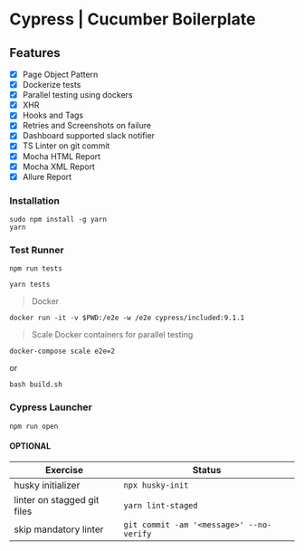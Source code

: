 # Cypress | Cucumber Boilerplate

## Features
- [x] Page Object Pattern
- [x] Dockerize tests
- [x] Parallel testing using dockers
- [x] XHR
- [x] Hooks and Tags
- [x] Retries and Screenshots on failure
- [x] Dashboard supported slack notifier
- [x] TS Linter on git commit
- [x] Mocha HTML Report
- [x] Mocha XML Report
- [x] Allure Report

### Installation
```
sudo npm install -g yarn
yarn
```

### Test Runner
```
npm run tests

yarn tests
```
> Docker
```
docker run -it -v $PWD:/e2e -w /e2e cypress/included:9.1.1
```
> Scale Docker containers for parallel testing
```
docker-compose scale e2e=2
```
or
```
bash build.sh
```

### Cypress Launcher
```
npm run open
```

#### OPTIONAL

| Exercise          | Status             |
| --------------    | ---------          |
| husky initializer | `npx husky-init`   |
| linter on stagged git files | `yarn lint-staged`   |
| skip mandatory linter | `git commit -am '<message>' --no-verify` |